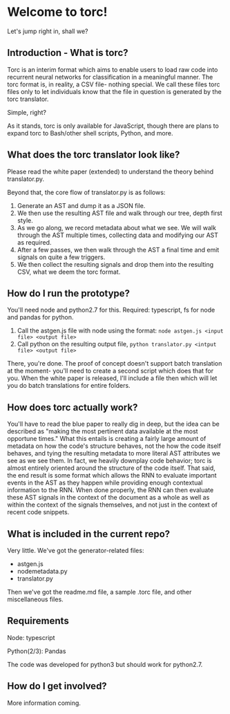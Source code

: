 # Welcome to torc!

Let's jump right in, shall we?

## Introduction - What is torc?
Torc is an interim format which aims to enable users to load raw code into recurrent neural networks for classification in a meaningful manner. The torc format is, in reality, a CSV file- nothing special. We call these files torc files only to let individuals know that the file in question is generated by the torc translator.

Simple, right?  

As it stands, torc is only available for JavaScript, though there are plans to expand torc to Bash/other shell scripts, Python, and more. 

## What does the torc translator look like?
Please read the white paper (extended) to understand the theory behind translator.py.

Beyond that, the core flow of translator.py is as follows:
1) Generate an AST and dump it as a JSON file.
2) We then use the resulting AST file and walk through our tree, depth first style.
3) As we go along, we record metadata about what we see. We will walk through the AST multiple times, collecting data and modifying our AST as required.
4) After a few passes, we then walk through the AST a final time and emit signals on quite a few triggers.
5) We then collect the resulting signals and drop them into the resulting CSV, what we deem the torc format.


## How do I run the prototype?
You'll need node and python2.7 for this. Required: typescript, fs for node and pandas for python.
1) Call the astgen.js file with node using the format: `node astgen.js <input file> <output file>`
2) Call python on the resulting output file, `python translator.py <intput file> <output file>`

There, you're done. The proof of concept doesn't support batch translation at the moment- you'll need to create a second script which does that for you. When the white paper is released, I'll include a file then which will let you do batch translations for entire folders.

## How does torc actually work?
You'll have to read the blue paper to really dig in deep, but the idea can be described as "making the most pertinent data available at the most opportune times." What this entails is creating a fairly large amount of metadata on how the code's structure behaves, not the how the code itself behaves, and tying the resulting metadata to more literal AST attributes we see as we see them. In fact, we heavily downplay code behavior; torc is almost entirely oriented around the structure of the code itself. That said, the end result is some format which allows the RNN to evaluate important events in the AST as they happen while providing enough contextual information to the RNN. When done properly, the RNN can then evaluate these AST signals in the context of the document as a whole as well as within the context of the signals themselves, and not just in the context of recent code snippets.

## What is included in the current repo?
Very little. We've got the generator-related files:
* astgen.js
* nodemetadata<span></span>.py
* translator<span></span>.py

Then we've got the readme<span></span>.md file, a sample .torc file, and other miscellaneous files.

## Requirements

Node: typescript

Python(2/3): Pandas

The code was developed for python3 but should work for python2.7.

## How do I get involved?
More information coming.
